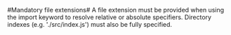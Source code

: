 #Mandatory file extensions#
A file extension must be provided when using the import keyword to resolve relative or absolute specifiers. Directory indexes (e.g. './src/index.js') must also be fully specified.